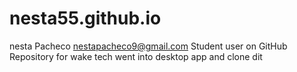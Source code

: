 # nesta55.github.io
nesta Pacheco nestapacheco9@gmail.com
Student user on GitHub
Repository for wake tech
went into desktop app and clone dit 

